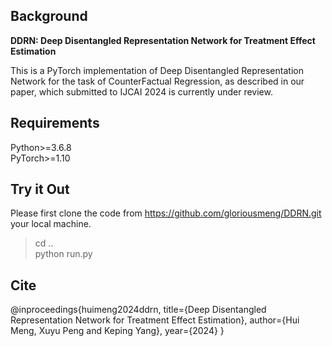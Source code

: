 ##  Background 
**DDRN: Deep Disentangled Representation Network for Treatment Effect Estimation**

This is a PyTorch implementation of Deep Disentangled Representation Network for the task of CounterFactual Regression,
as described in our paper, which submitted to IJCAI 2024 is currently under review.

## Requirements
Python>=3.6.8 \
PyTorch>=1.10

## Try it Out
Please first clone the code from https://github.com/gloriousmeng/DDRN.git your local machine.

>cd ..\
>python run.py

## Cite
@inproceedings{huimeng2024ddrn,
  title={Deep Disentangled Representation Network for Treatment Effect Estimation},
  author={Hui Meng, Xuyu Peng and Keping Yang},
  year={2024}
}


